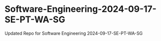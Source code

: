 # Software-Engineering-2024-09-17-SE-PT-WA-SG
Updated Repo for Software Engineering 2024-09-17-SE-PT-WA-SG
